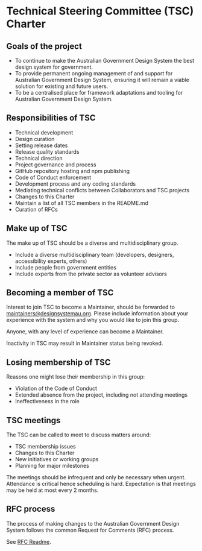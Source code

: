 # Technical Steering Committee (TSC) Charter

## Goals of the project

- To continue to make the Australian Government Design System the best design system for government.
- To provide permanent ongoing management of and support for Australian Government Design System, ensuring it will remain a viable solution for existing and future users.
- To be a centralised place for framework adaptations and tooling for Australian Government Design System.

## Responsibilities of TSC

- Technical development
- Design curation
- Setting release dates
- Release quality standards
- Technical direction
- Project governance and process
- GitHub repository hosting and npm publishing
- Code of Conduct enforcement
- Development process and any coding standards
- Mediating technical conflicts between Collaborators and TSC projects
- Changes to this Charter
- Maintain a list of all TSC members in the README.md
- Curation of RFCs

## Make up of TSC

The make up of TSC should be a diverse and multidisciplinary group.

- Include a diverse multidisciplinary team (developers, designers, accessibility experts, others)
- Include people from government entities
- Include experts from the private sector as volunteer advisors

## Becoming a member of TSC

Interest to join TSC to become a Maintainer, should be forwarded to maintainers@designsystemau.org. Please include information about your experience with the system and why you would like to join this group.

Anyone, with any level of experience can become a Maintainer.

Inactivity in TSC may result in Maintainer status being revoked.

## Losing membership of TSC

Reasons one might lose their membership in this group:

- Violation of the Code of Conduct
- Extended absence from the project, including not attending meetings
- Ineffectiveness in the role

## TSC meetings

The TSC can be called to meet to discuss matters around:

- TSC membership issues
- Changes to this Charter
- New initiatives or working groups
- Planning for major milestones

The meetings should be infrequent and only be necessary when urgent. Attendance is critical hence scheduling is hard. Expectation is that meetings may be held at most every 2 months.

## RFC process

The process of making changes to the Australian Government Design System follows the common Request for Comments (RFC) process.

See [RFC Readme](https://github.com/designsystemau/RFCs/blob/main/README.md).
